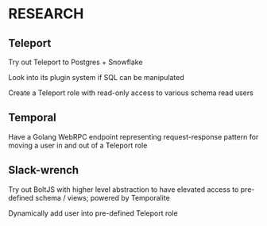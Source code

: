 # RESEARCH

## Teleport

Try out Teleport to Postgres + Snowflake

Look into its plugin system if SQL can be manipulated

Create a Teleport role with read-only access to various schema read users

## Temporal 

Have a Golang WebRPC endpoint representing request-response pattern for
moving a user in and out of a Teleport role

## Slack-wrench

Try out BoltJS with higher level abstraction to have elevated access to pre-defined schema / views;
powered by Temporalite

Dynamically add user into pre-defined Teleport role
